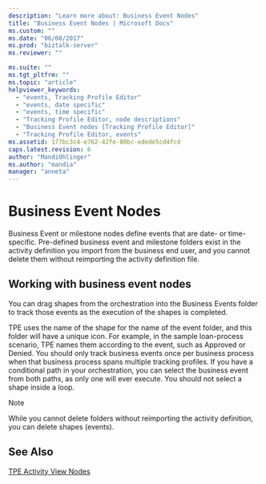 ```yaml
---
description: "Learn more about: Business Event Nodes"
title: "Business Event Nodes | Microsoft Docs"
ms.custom: ""
ms.date: "06/08/2017"
ms.prod: "biztalk-server"
ms.reviewer: ""

ms.suite: ""
ms.tgt_pltfrm: ""
ms.topic: "article"
helpviewer_keywords: 
  - "events, Tracking Profile Editor"
  - "events, date specific"
  - "events, time specific"
  - "Tracking Profile Editor, node descriptions"
  - "Business Event nodes [Tracking Profile Editor]"
  - "Tracking Profile Editor, events"
ms.assetid: 177bc3c4-e762-42fe-80bc-edede5cd4fcd
caps.latest.revision: 6
author: "MandiOhlinger"
ms.author: "mandia"
manager: "anneta"
---
```

# Business Event Nodes
Business Event or milestone nodes define events that are date- or time-specific. Pre-defined business event and milestone folders exist in the activity definition you import from the business end user, and you cannot delete them without reimporting the activity definition file.  
  
## Working with business event nodes  
 You can drag shapes from the orchestration into the Business Events folder to track those events as the execution of the shapes is completed.  
  
 TPE uses the name of the shape for the name of the event folder, and this folder will have a unique icon. For example, in the sample loan-process scenario, TPE names them according to the event, such as Approved or Denied. You should only track business events once per business process when that business process spans multiple tracking profiles. If you have a conditional path in your orchestration, you can select the business event from both paths, as only one will ever execute. You should not select a shape inside a loop.  
  
> [!NOTE]
>  While you cannot delete folders without reimporting the activity definition, you can delete shapes (events).  
  
## See Also  
 [TPE Activity View Nodes](../core/tpe-activity-view-nodes.md)

